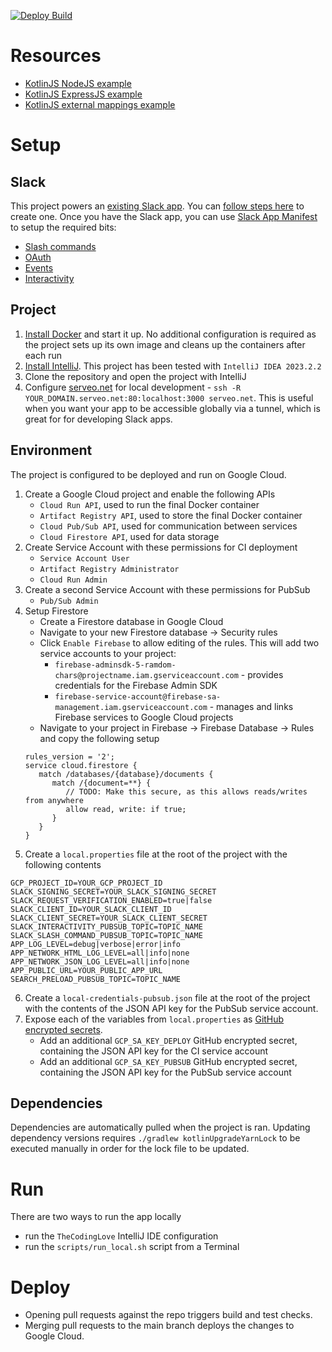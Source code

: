 [![Deploy Build](https://github.com/gchristov/thecodinglove-kmp/actions/workflows/deploy.yml/badge.svg)](https://github.com/gchristov/thecodinglove-kmp/actions/workflows/deploy.yml)

# Resources

  - [KotlinJS NodeJS example](https://github.com/wadejensen/kotlin-nodejs-example)
  - [KotlinJS ExpressJS example](https://github.com/chrisnkrueger/kotlin-express)
  - [KotlinJS external mappings example](https://dev.to/mpetuska/js-in-kotlinjs-c4g)

# Setup

## Slack

This project powers an [existing Slack app](https://slack.com/apps/AFNEWBNFN). You can [follow steps here](https://api.slack.com/start/quickstart) to create one. Once you have the Slack app, you can use [Slack App Manifest](https://api.slack.com/reference/manifests) to setup the required bits:
  - [Slash commands](https://api.slack.com/slash-commands)
  - [OAuth](https://api.slack.com/authentication/oauth-v2)
  - [Events](http://api.slack.com/events-api)
  - [Interactivity](https://api.slack.com/messaging/interactivity)

## Project

1. [Install Docker](https://docs.docker.com/get-started/) and start it up. No additional configuration is required as the project sets up its own image and cleans up the containers after each run
2. [Install IntelliJ](https://www.jetbrains.com/help/idea/installation-guide.html). This project has been tested with `IntelliJ IDEA 2023.2.2`
3. Clone the repository and open the project with IntelliJ
4. Configure [serveo.net](http://serveo.net) for local development - `ssh -R YOUR_DOMAIN.serveo.net:80:localhost:3000 serveo.net`. This is useful when you want your app to be accessible globally via a tunnel, which is great for for developing Slack apps.

## Environment

The project is configured to be deployed and run on Google Cloud.
1. Create a Google Cloud project and enable the following APIs
    - `Cloud Run API`, used to run the final Docker container
    - `Artifact Registry API`, used to store the final Docker container
    - `Cloud Pub/Sub API`, used for communication between services
    - `Cloud Firestore API`, used for data storage
2. Create Service Account with these permissions for CI deployment
    - `Service Account User`
    - `Artifact Registry Administrator`
    - `Cloud Run Admin`
3. Create a second Service Account with these permissions for PubSub
    - `Pub/Sub Admin`
4. Setup Firestore
   - Create a Firestore database in Google Cloud
   - Navigate to your new Firestore database -> Security rules
   - Click `Enable Firebase` to allow editing of the rules. This will add two service accounts to your project:
     - `firebase-adminsdk-5-ramdom-chars@projectname.iam.gserviceaccount.com` - provides credentials for the Firebase Admin SDK
     - `firebase-service-account@firebase-sa-management.iam.gserviceaccount.com` - manages and links Firebase services to Google Cloud projects
   - Navigate to your project in Firebase -> Firebase Database -> Rules and copy the following setup
   ```
   rules_version = '2';
   service cloud.firestore {
      match /databases/{database}/documents {
         match /{document=**} {
            // TODO: Make this secure, as this allows reads/writes from anywhere
            allow read, write: if true;
         }
      }
   }
   ```
5. Create a `local.properties` file at the root of the project with the following contents
```
GCP_PROJECT_ID=YOUR_GCP_PROJECT_ID
SLACK_SIGNING_SECRET=YOUR_SLACK_SIGNING_SECRET
SLACK_REQUEST_VERIFICATION_ENABLED=true|false
SLACK_CLIENT_ID=YOUR_SLACK_CLIENT_ID
SLACK_CLIENT_SECRET=YOUR_SLACK_CLIENT_SECRET
SLACK_INTERACTIVITY_PUBSUB_TOPIC=TOPIC_NAME
SLACK_SLASH_COMMAND_PUBSUB_TOPIC=TOPIC_NAME
APP_LOG_LEVEL=debug|verbose|error|info
APP_NETWORK_HTML_LOG_LEVEL=all|info|none
APP_NETWORK_JSON_LOG_LEVEL=all|info|none
APP_PUBLIC_URL=YOUR_PUBLIC_APP_URL
SEARCH_PRELOAD_PUBSUB_TOPIC=TOPIC_NAME
```
6. Create a `local-credentials-pubsub.json` file at the root of the project with the contents of the JSON API key for the PubSub service account.
7. Expose each of the variables from `local.properties` as [GitHub encrypted secrets](https://docs.github.com/actions/automating-your-workflow-with-github-actions/creating-and-using-encrypted-secrets). 
   - Add an additional `GCP_SA_KEY_DEPLOY` GitHub encrypted secret, containing the JSON API key for the CI service account
   - Add an additional `GCP_SA_KEY_PUBSUB` GitHub encrypted secret, containing the JSON API key for the PubSub service account

## Dependencies

Dependencies are automatically pulled when the project is ran. Updating dependency versions requires `./gradlew kotlinUpgradeYarnLock` to be executed manually in order for the lock file to be updated.

# Run

There are two ways to run the app locally
- run the `TheCodingLove` IntelliJ IDE configuration
- run the `scripts/run_local.sh` script from a Terminal

# Deploy

- Opening pull requests against the repo triggers build and test checks.
- Merging pull requests to the main branch deploys the changes to Google Cloud.